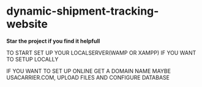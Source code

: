 # dynamic-shipment-tracking-website

****Star the project if you find it helpfull****

TO START SET UP YOUR LOCALSERVER(WAMP OR XAMPP) 
IF YOU WANT TO SETUP LOCALLY 

IF YOU WANT TO SET UP ONLINE GET A DOMAIN NAME MAYBE USACARRIER.COM, 
UPLOAD FILES AND CONFIGURE DATABASE

